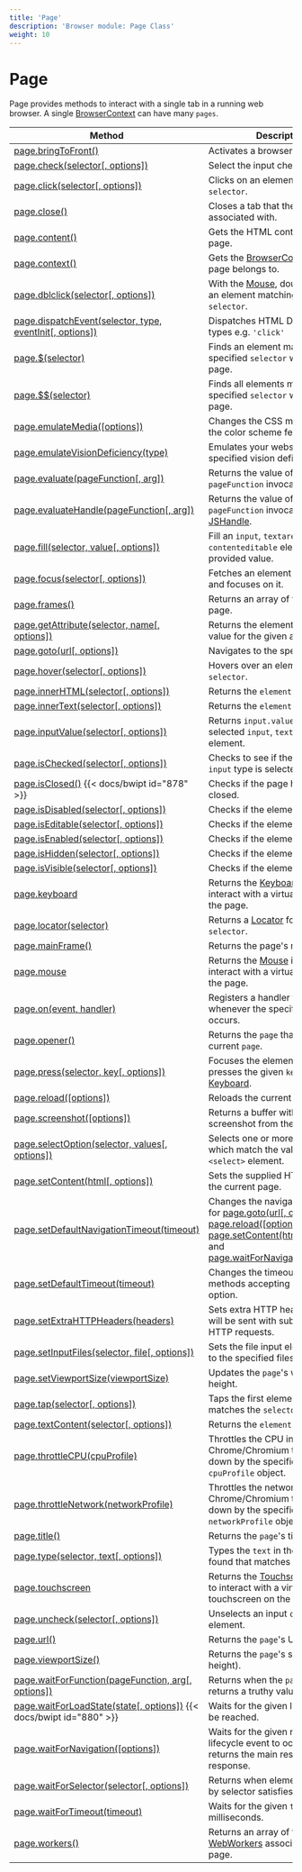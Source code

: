 ```yaml
---
title: 'Page'
description: 'Browser module: Page Class'
weight: 10
---
```


# Page

Page provides methods to interact with a single tab in a running web browser. A single [BrowserContext](https://grafana.com/docs/k6/<K6_VERSION>/javascript-api/k6-browser/browsercontext) can have many `pages`.

| Method                                                                                                                                                                        | Description                                                                                                                                                                                                                                                                                                                                                                                                                                                                                                                                                                |
| ----------------------------------------------------------------------------------------------------------------------------------------------------------------------------- | -------------------------------------------------------------------------------------------------------------------------------------------------------------------------------------------------------------------------------------------------------------------------------------------------------------------------------------------------------------------------------------------------------------------------------------------------------------------------------------------------------------------------------------------------------------------------- |
| [page.bringToFront()](https://grafana.com/docs/k6/<K6_VERSION>/javascript-api/k6-browser/page/bringtofront)                                                      | Activates a browser tab.                                                                                                                                                                                                                                                                                                                                                                                                                                                                                                                                                   |
| [page.check(selector[, options])](https://grafana.com/docs/k6/<K6_VERSION>/javascript-api/k6-browser/page/check/)                                                | Select the input checkbox.                                                                                                                                                                                                                                                                                                                                                                                                                                                                                                                                                 |
| [page.click(selector[, options])](https://grafana.com/docs/k6/<K6_VERSION>/javascript-api/k6-browser/page/click/)                                                | Clicks on an element matching a `selector`.                                                                                                                                                                                                                                                                                                                                                                                                                                                                                                                                |
| [page.close()](https://grafana.com/docs/k6/<K6_VERSION>/javascript-api/k6-browser/page/close)                                                                    | Closes a tab that the `page` is associated with.                                                                                                                                                                                                                                                                                                                                                                                                                                                                                                                           |
| [page.content()](https://grafana.com/docs/k6/<K6_VERSION>/javascript-api/k6-browser/page/content)                                                                | Gets the HTML contents of the page.                                                                                                                                                                                                                                                                                                                                                                                                                                                                                                                                        |
| [page.context()](https://grafana.com/docs/k6/<K6_VERSION>/javascript-api/k6-browser/page/context)                                                                | Gets the [BrowserContext](https://grafana.com/docs/k6/<K6_VERSION>/javascript-api/k6-browser/browsercontext) that the page belongs to.                                                                                                                                                                                                                                                                                                                                                                                                                        |
| [page.dblclick(selector[, options])](https://grafana.com/docs/k6/<K6_VERSION>/javascript-api/k6-browser/page/dblclick/)                                          | With the [Mouse](https://grafana.com/docs/k6/<K6_VERSION>/javascript-api/k6-browser/mouse), double click on an element matching the provided `selector`.                                                                                                                                                                                                                                                                                                                                                                                                      |
| [page.dispatchEvent(selector, type, eventInit[, options])](https://grafana.com/docs/k6/<K6_VERSION>/javascript-api/k6-browser/page/dispatchevent/)               | Dispatches HTML DOM event types e.g. `'click'`                                                                                                                                                                                                                                                                                                                                                                                                                                                                                                                             |
| [page.$(selector)](https://grafana.com/docs/k6/<K6_VERSION>/javascript-api/k6-browser/page/page-dollar)                                                          | Finds an element matching the specified `selector` within the page.                                                                                                                                                                                                                                                                                                                                                                                                                                                                                                        |
| [page.$$(selector)](https://grafana.com/docs/k6/<K6_VERSION>/javascript-api/k6-browser/page/page-doubledollar)                                                   | Finds all elements matching the specified `selector` within the page.                                                                                                                                                                                                                                                                                                                                                                                                                                                                                                      |
| [page.emulateMedia([options])](https://grafana.com/docs/k6/<K6_VERSION>/javascript-api/k6-browser/page/emulatemedia/)                                            | Changes the CSS media type and the color scheme feature.                                                                                                                                                                                                                                                                                                                                                                                                                                                                                                                   |
| [page.emulateVisionDeficiency(type)](https://grafana.com/docs/k6/<K6_VERSION>/javascript-api/k6-browser/page/emulatevisiondeficiency)                            | Emulates your website with the specified vision deficiency `type`.                                                                                                                                                                                                                                                                                                                                                                                                                                                                                                         |
| [page.evaluate(pageFunction[, arg])](https://grafana.com/docs/k6/<K6_VERSION>/javascript-api/k6-browser/page/evaluate/)                                          | Returns the value of the `pageFunction` invocation.                                                                                                                                                                                                                                                                                                                                                                                                                                                                                                                        |
| [page.evaluateHandle(pageFunction[, arg])](https://grafana.com/docs/k6/<K6_VERSION>/javascript-api/k6-browser/page/evaluatehandle/)                              | Returns the value of the `pageFunction` invocation as a [JSHandle](https://grafana.com/docs/k6/<K6_VERSION>/javascript-api/k6-browser/jshandle).                                                                                                                                                                                                                                                                                                                                                                                                              |
| [page.fill(selector, value[, options])](https://grafana.com/docs/k6/<K6_VERSION>/javascript-api/k6-browser/page/fill/)                                           | Fill an `input`, `textarea` or `contenteditable` element with the provided value.                                                                                                                                                                                                                                                                                                                                                                                                                                                                                          |
| [page.focus(selector[, options])](https://grafana.com/docs/k6/<K6_VERSION>/javascript-api/k6-browser/page/focus/)                                                | Fetches an element with `selector` and focuses on it.                                                                                                                                                                                                                                                                                                                                                                                                                                                                                                                      |
| [page.frames()](https://grafana.com/docs/k6/<K6_VERSION>/javascript-api/k6-browser/page/frames)                                                                  | Returns an array of frames on the page.                                                                                                                                                                                                                                                                                                                                                                                                                                                                                                                                    |
| [page.getAttribute(selector, name[, options])](https://grafana.com/docs/k6/<K6_VERSION>/javascript-api/k6-browser/page/getattribute/)                            | Returns the element attribute value for the given attribute name.                                                                                                                                                                                                                                                                                                                                                                                                                                                                                                          |
| [page.goto(url[, options])](https://grafana.com/docs/k6/<K6_VERSION>/javascript-api/k6-browser/page/goto/)                                                       | Navigates to the specified `url`.                                                                                                                                                                                                                                                                                                                                                                                                                                                                                                                                          |
| [page.hover(selector[, options])](https://grafana.com/docs/k6/<K6_VERSION>/javascript-api/k6-browser/page/hover/)                                                | Hovers over an element matching `selector`.                                                                                                                                                                                                                                                                                                                                                                                                                                                                                                                                |
| [page.innerHTML(selector[, options])](https://grafana.com/docs/k6/<K6_VERSION>/javascript-api/k6-browser/page/innerhtml/)                                        | Returns the `element.innerHTML`.                                                                                                                                                                                                                                                                                                                                                                                                                                                                                                                                           |
| [page.innerText(selector[, options])](https://grafana.com/docs/k6/<K6_VERSION>/javascript-api/k6-browser/page/innertext/)                                        | Returns the `element.innerText`.                                                                                                                                                                                                                                                                                                                                                                                                                                                                                                                                           |
| [page.inputValue(selector[, options])](https://grafana.com/docs/k6/<K6_VERSION>/javascript-api/k6-browser/page/inputvalue/)                                      | Returns `input.value` for the selected `input`, `textarea` or `select` element.                                                                                                                                                                                                                                                                                                                                                                                                                                                                                            |
| [page.isChecked(selector[, options])](https://grafana.com/docs/k6/<K6_VERSION>/javascript-api/k6-browser/page/ischecked/)                                        | Checks to see if the `checkbox` `input` type is selected or not.                                                                                                                                                                                                                                                                                                                                                                                                                                                                                                           |
| [page.isClosed()](https://grafana.com/docs/k6/<K6_VERSION>/javascript-api/k6-browser/page/isclosed) {{< docs/bwipt id="878" >}}                                  | Checks if the page has been closed.                                                                                                                                                                                                                                                                                                                                                                                                                                                                                                                                        |
| [page.isDisabled(selector[, options])](https://grafana.com/docs/k6/<K6_VERSION>/javascript-api/k6-browser/page/isdisabled/)                                      | Checks if the element is `disabled`.                                                                                                                                                                                                                                                                                                                                                                                                                                                                                                                                       |
| [page.isEditable(selector[, options])](https://grafana.com/docs/k6/<K6_VERSION>/javascript-api/k6-browser/page/iseditable/)                                      | Checks if the element is `editable`.                                                                                                                                                                                                                                                                                                                                                                                                                                                                                                                                       |
| [page.isEnabled(selector[, options])](https://grafana.com/docs/k6/<K6_VERSION>/javascript-api/k6-browser/page/isenabled/)                                        | Checks if the element is `enabled`.                                                                                                                                                                                                                                                                                                                                                                                                                                                                                                                                        |
| [page.isHidden(selector[, options])](https://grafana.com/docs/k6/<K6_VERSION>/javascript-api/k6-browser/page/ishidden/)                                          | Checks if the element is `hidden`.                                                                                                                                                                                                                                                                                                                                                                                                                                                                                                                                         |
| [page.isVisible(selector[, options])](https://grafana.com/docs/k6/<K6_VERSION>/javascript-api/k6-browser/page/isvisible/)                                        | Checks if the element is `visible`.                                                                                                                                                                                                                                                                                                                                                                                                                                                                                                                                        |
| [page.keyboard](https://grafana.com/docs/k6/<K6_VERSION>/javascript-api/k6-browser/page/keyboard)                                                                | Returns the [Keyboard](https://grafana.com/docs/k6/<K6_VERSION>/javascript-api/k6-browser/keyboard) instance to interact with a virtual keyboard on the page.                                                                                                                                                                                                                                                                                                                                                                                                 |
| [page.locator(selector)](https://grafana.com/docs/k6/<K6_VERSION>/javascript-api/k6-browser/page/locator)                                                        | Returns a [Locator](https://grafana.com/docs/k6/<K6_VERSION>/javascript-api/k6-browser/locator) for the given `selector`.                                                                                                                                                                                                                                                                                                                                                                                                                                     |
| [page.mainFrame()](https://grafana.com/docs/k6/<K6_VERSION>/javascript-api/k6-browser/page/mainframe)                                                            | Returns the page's main [Frame](https://grafana.com/docs/k6/<K6_VERSION>/javascript-api/k6-browser/frame).                                                                                                                                                                                                                                                                                                                                                                                                                                                    |
| [page.mouse](https://grafana.com/docs/k6/<K6_VERSION>/javascript-api/k6-browser/page/mouse)                                                                      | Returns the [Mouse](https://grafana.com/docs/k6/<K6_VERSION>/javascript-api/k6-browser/mouse) instance to interact with a virtual mouse on the page.                                                                                                                                                                                                                                                                                                                                                                                                          |
| [page.on(event, handler)](https://grafana.com/docs/k6/<K6_VERSION>/javascript-api/k6-browser/page/on)                                                            | Registers a handler to be called whenever the specified event occurs.                                                                                                                                                                                                                                                                                                                                                                                                                                                                                                      |
| [page.opener()](https://grafana.com/docs/k6/<K6_VERSION>/javascript-api/k6-browser/page/opener)                                                                  | Returns the `page` that opened the current `page`.                                                                                                                                                                                                                                                                                                                                                                                                                                                                                                                         |
| [page.press(selector, key[, options])](https://grafana.com/docs/k6/<K6_VERSION>/javascript-api/k6-browser/page/press/)                                           | Focuses the element, and then presses the given `key` on the [Keyboard](https://grafana.com/docs/k6/<K6_VERSION>/javascript-api/k6-browser/keyboard).                                                                                                                                                                                                                                                                                                                                                                                                         |
| [page.reload([options])](https://grafana.com/docs/k6/<K6_VERSION>/javascript-api/k6-browser/page/reload/)                                                        | Reloads the current page.                                                                                                                                                                                                                                                                                                                                                                                                                                                                                                                                                  |
| [page.screenshot([options])](https://grafana.com/docs/k6/<K6_VERSION>/javascript-api/k6-browser/page/screenshot/)                                                | Returns a buffer with the captured screenshot from the web browser.                                                                                                                                                                                                                                                                                                                                                                                                                                                                                                        |
| [page.selectOption(selector, values[, options])](https://grafana.com/docs/k6/<K6_VERSION>/javascript-api/k6-browser/page/selectoption/)                          | Selects one or more options which match the values from a `<select>` element.                                                                                                                                                                                                                                                                                                                                                                                                                                                                                              |
| [page.setContent(html[, options])](https://grafana.com/docs/k6/<K6_VERSION>/javascript-api/k6-browser/page/setcontent/)                                          | Sets the supplied HTML string to the current page.                                                                                                                                                                                                                                                                                                                                                                                                                                                                                                                         |
| [page.setDefaultNavigationTimeout(timeout)](https://grafana.com/docs/k6/<K6_VERSION>/javascript-api/k6-browser/page/setdefaultnavigationtimeout)                 | Changes the navigation timeout for [page.goto(url[, options])](https://grafana.com/docs/k6/<K6_VERSION>/javascript-api/k6-browser/page/goto/), [page.reload([options])](https://grafana.com/docs/k6/<K6_VERSION>/javascript-api/k6-browser/page/reload/), [page.setContent(html[, options])](https://grafana.com/docs/k6/<K6_VERSION>/javascript-api/k6-browser/page/setcontent/), and [page.waitForNavigation([options])](https://grafana.com/docs/k6/<K6_VERSION>/javascript-api/k6-browser/page/waitfornavigation/) |
| [page.setDefaultTimeout(timeout)](https://grafana.com/docs/k6/<K6_VERSION>/javascript-api/k6-browser/page/setdefaulttimeout)                                     | Changes the timeout for all the methods accepting a `timeout` option.                                                                                                                                                                                                                                                                                                                                                                                                                                                                                                      |
| [page.setExtraHTTPHeaders(headers)](https://grafana.com/docs/k6/<K6_VERSION>/javascript-api/k6-browser/page/setextrahttpheaders)                                 | Sets extra HTTP headers which will be sent with subsequent HTTP requests.                                                                                                                                                                                                                                                                                                                                                                                                                                                                                                  |
| [page.setInputFiles(selector, file[, options])](https://grafana.com/docs/k6/<K6_VERSION>/javascript-api/k6-browser/page/setinputfiles)                           | Sets the file input element's value to the specified files.                                                                                                                                                                                                                                                                                                                                                                                                                                                                                                                |
| [page.setViewportSize(viewportSize)](https://grafana.com/docs/k6/<K6_VERSION>/javascript-api/k6-browser/page/setviewportsize)                                    | Updates the `page`'s width and height.                                                                                                                                                                                                                                                                                                                                                                                                                                                                                                                                     |
| [page.tap(selector[, options])](https://grafana.com/docs/k6/<K6_VERSION>/javascript-api/k6-browser/page/tap/)                                                    | Taps the first element that matches the `selector`.                                                                                                                                                                                                                                                                                                                                                                                                                                                                                                                        |
| [page.textContent(selector[, options])](https://grafana.com/docs/k6/<K6_VERSION>/javascript-api/k6-browser/page/textcontent/)                                    | Returns the `element.textContent`.                                                                                                                                                                                                                                                                                                                                                                                                                                                                                                                                         |
| [page.throttleCPU(cpuProfile)](https://grafana.com/docs/k6/<K6_VERSION>/javascript-api/k6-browser/page/throttlecpu)                                              | Throttles the CPU in Chrome/Chromium to slow it down by the specified `rate` in the `cpuProfile` object.                                                                                                                                                                                                                                                                                                                                                                                                                                                                   |
| [page.throttleNetwork(networkProfile)](https://grafana.com/docs/k6/<K6_VERSION>/javascript-api/k6-browser/page/throttlenetwork)                                  | Throttles the network in Chrome/Chromium to slow it down by the specified fields in the `networkProfile` object.                                                                                                                                                                                                                                                                                                                                                                                                                                                           |
| [page.title()](https://grafana.com/docs/k6/<K6_VERSION>/javascript-api/k6-browser/page/title)                                                                    | Returns the `page`'s title.                                                                                                                                                                                                                                                                                                                                                                                                                                                                                                                                                |
| [page.type(selector, text[, options])](https://grafana.com/docs/k6/<K6_VERSION>/javascript-api/k6-browser/page/type/)                                            | Types the `text` in the first element found that matches the `selector`.                                                                                                                                                                                                                                                                                                                                                                                                                                                                                                   |
| [page.touchscreen](https://grafana.com/docs/k6/<K6_VERSION>/javascript-api/k6-browser/page/touchscreen)                                                          | Returns the [Touchscreen](https://grafana.com/docs/k6/<K6_VERSION>/javascript-api/k6-browser/touchscreen) instance to interact with a virtual touchscreen on the page.                                                                                                                                                                                                                                                                                                                                                                                        |
| [page.uncheck(selector[, options])](https://grafana.com/docs/k6/<K6_VERSION>/javascript-api/k6-browser/page/uncheck/)                                            | Unselects an input `checkbox` element.                                                                                                                                                                                                                                                                                                                                                                                                                                                                                                                                     |
| [page.url()](https://grafana.com/docs/k6/<K6_VERSION>/javascript-api/k6-browser/page/url)                                                                        | Returns the `page`'s URL.                                                                                                                                                                                                                                                                                                                                                                                                                                                                                                                                                  |
| [page.viewportSize()](https://grafana.com/docs/k6/<K6_VERSION>/javascript-api/k6-browser/page/viewportsize)                                                      | Returns the `page`'s size (width and height).                                                                                                                                                                                                                                                                                                                                                                                                                                                                                                                              |
| [page.waitForFunction(pageFunction, arg[, options])](https://grafana.com/docs/k6/<K6_VERSION>/javascript-api/k6-browser/page/waitforfunction/)                   | Returns when the `pageFunction` returns a truthy value.                                                                                                                                                                                                                                                                                                                                                                                                                                                                                                                    |
| [page.waitForLoadState(state[, options])](https://grafana.com/docs/k6/<K6_VERSION>/javascript-api/k6-browser/page/waitforloadstate/) {{< docs/bwipt id="880" >}} | Waits for the given load `state` to be reached.                                                                                                                                                                                                                                                                                                                                                                                                                                                                                                                            |
| [page.waitForNavigation([options])](https://grafana.com/docs/k6/<K6_VERSION>/javascript-api/k6-browser/page/waitfornavigation/)                                  | Waits for the given navigation lifecycle event to occur and returns the main resource response.                                                                                                                                                                                                                                                                                                                                                                                                                                                                            |
| [page.waitForSelector(selector[, options])](https://grafana.com/docs/k6/<K6_VERSION>/javascript-api/k6-browser/page/waitforselector/)                            | Returns when element specified by selector satisfies `state` option.                                                                                                                                                                                                                                                                                                                                                                                                                                                                                                       |
| [page.waitForTimeout(timeout)](https://grafana.com/docs/k6/<K6_VERSION>/javascript-api/k6-browser/page/waitfortimeout)                                           | Waits for the given `timeout` in milliseconds.                                                                                                                                                                                                                                                                                                                                                                                                                                                                                                                             |
| [page.workers()](https://grafana.com/docs/k6/<K6_VERSION>/javascript-api/k6-browser/page/workers)                                                                | Returns an array of the dedicated [WebWorkers](https://grafana.com/docs/k6/<K6_VERSION>/javascript-api/k6-browser/worker) associated with the page.                                                                                                                                                                                                                                                                                                                                                                                                           |
